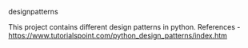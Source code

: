 designpatterns

This project contains different design patterns in python.
References - https://www.tutorialspoint.com/python_design_patterns/index.htm
